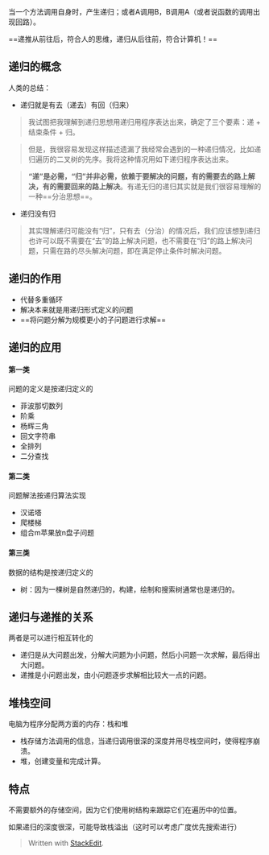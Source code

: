 当一个方法调用自身时，产生递归；或者A调用B，B调用A（或者说函数的调用出现回路）。

==递推从前往后，符合人的思维，递归从后往前，符合计算机！==
## 递归的概念
人类的总结：
- 递归就是有去（递去）有回（归来）
>我试图把我理解到递归思想用递归用程序表达出来，确定了三个要素：递 + 结束条件 + 归。

>但是，我很容易发现这样描述遗漏了我经常会遇到的一种递归情况，比如递归遍历的二叉树的先序。我将这种情况用如下递归程序表达出来。

>**“递”是必需，“归”并非必需，依赖于要解决的问题，有的需要去的路上解决，有的需要回来的路上解决**。有递无归的递归其实就是我们很容易理解的一种==分治思想==。

-  递归没有归
>其实理解递归可能没有“归”，只有去（分治）的情况后，我们应该想到递归也许可以既不需要在“去”的路上解决问题，也不需要在“归”的路上解决问题，只需在路的尽头解决问题，即在满足停止条件时解决问题。
## 递归的作用
- 代替多重循环
- 解决本来就是用递归形式定义的问题
- ==将问题分解为规模更小的子问题进行求解==
## 递归的应用
#### 第一类
问题的定义是按递归定义的
- 菲波那切数列
- 阶乘
- 杨辉三角
- 回文字符串
- 全排列
- 二分查找
#### 第二类
问题解法按递归算法实现
- 汉诺塔
- 爬楼梯
- 组合m苹果放n盘子问题
#### 第三类
数据的结构是按递归定义的
- 树：因为一棵树是自然递归的，构建，绘制和搜索树通常也是递归的。
## 递归与递推的关系
两者是可以进行相互转化的
- 递归是从大问题出发，分解大问题为小问题，然后小问题一次求解，最后得出大问题。
- 递推是小问题出发，由小问题逐步求解相比较大一点的问题。
## 堆栈空间
电脑为程序分配两方面的内存：栈和堆
- 栈存储方法调用的信息，当递归调用很深的深度并用尽栈空间时，使得程序崩溃。
- 堆，创建变量和完成计算。
## 特点
不需要额外的存储空间，因为它们使用树结构来跟踪它们在遍历中的位置。 

如果递归的深度很深，可能导致栈溢出（这时可以考虑广度优先搜索进行）



> Written with [StackEdit](https://stackedit.io/).
<!--stackedit_data:
eyJoaXN0b3J5IjpbLTU0NDQ2ODM1NiwyMDMzMzYyOTc3LDE5Mj
E2OTI3NDgsMzk5ODgwNTkwXX0=
-->